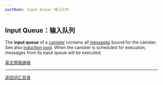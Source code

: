 ```yaml
---
postName: Input Queue：输入队列
---
```

## Input Queue：输入队列

The **input queue** of a [canister](../C/canisters) contains all [messages](../M/messages) bound for the canister. See also [induction pool](inductionpool). When the canister is scheduled for execution, messages from its input queue will be executed.

[英文原版链接](https://wiki.internetcomputer.org/wiki/Glossary)

---
[返回词汇目录](../glossary)